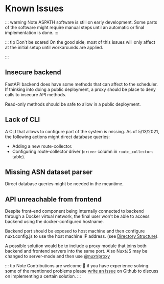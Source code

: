 # Known Issues

::: warning Note
ASPATH software is still on early development. Some parts of the software might require manual steps until an automatic or final implementation is done.
:::

::: tip Don't be scared
On the good side, most of this issues will only affect at the initial setup until workarounds are applied.

:::

## Insecure backend
FastAPI backend does have some methods that can affect to the scheduler. If thinking into doing a public deployment, a proxy should be place to deny calls to insecure API methods.

Read-only methods should be safe to allow in a public deployment.

## Lack of CLI
A CLI that allows to configure part of the system is missing. As of 5/13/2021, the following actions might direct database queries:
- Adding a new route-collector.
- Configuring route-collector driver (`driver` column in `route_collectors` table).

## Missing ASN dataset parser
Direct database queries might be needed in the meantime.

## API unreachable from frontend
Despite front-end component being internally connected to backend through a Docker virtual network, the final user won't be able to access backend using the docker-configured hostname.

Backend port should be exposed to host machine and then configure nuxt.config.js to use the host machine IP address. (see [Directory Structure](/guide/directory-structure)).

A possible solution would be to include a proxy module that joins both backend and frontend servers into the same port. Also NuxtJS may be changed to server-mode and then use [@nuxt/proxy](https://github.com/nuxt-community/proxy-module)

::: tip Note
Contributions are welcome 🙌 if you have experience solving some of the mentioned problems please [write an issue](https://github.com/aspathproject/aspath/issues/new) on Github to discuss on implementing a certain solution.
:::
